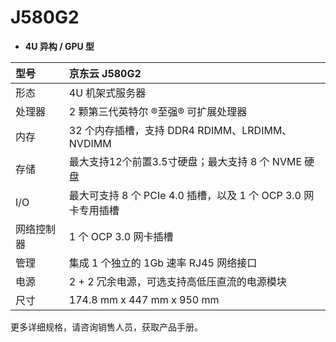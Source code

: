 
# **J580G2**

- **4U 异构 / GPU 型**

| 型号      | 京东云 J580G2 |    
| :---------| :--------------|
| 形态      | 4U 机架式服务器|
| 处理器    | 2 颗第三代英特尔 ®至强® 可扩展处理器  | 
| 内存      |32 个内存插槽，支持 DDR4 RDIMM、LRDIMM、NVDIMM| 
| 存储     | 最大支持12个前置3.5寸硬盘；最大支持 8 个 NVME 硬盘            |
| I/O       | 最大可支持 8 个 PCIe 4.0 插槽，以及 1 个 OCP 3.0 网卡专用插槽|
|网络控制器 | 1 个 OCP 3.0 网卡插槽|  
|管理      | 集成 1 个独立的 1Gb 速率 RJ45 网络接口|
|电源      | 2 + 2 冗余电源，可选支持高低压直流的电源模块 |
|尺寸      | 174.8 mm x 447 mm x 950 mm|

更多详细规格，请咨询销售人员，获取产品手册。
